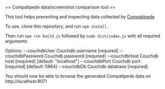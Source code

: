 == Compatipede data/screenshot comparison tool ==

This tool helps presenting and inspecting data collected by [Compatipede](https://github.com/mozilla/compatipede)

To use, clone this repository, and run `npm install`.

Then run `npm run build.js` followed by `node dist/index.js` with all required arguments:

Options:
  --couchdbUser      Couchdb username                                 [required]
  --couchdbPassword  Couchdb password                                 [required]
  --couchdbHost      Couchdb host              [required] [default: "localhost"]
  --couchdbPort      Couchdb port                     [required] [default: 5984]
  --couchdbDb        Couchdb database                                 [required]

You should now be able to browse the generated Compatipede data on http://localhost:8071
